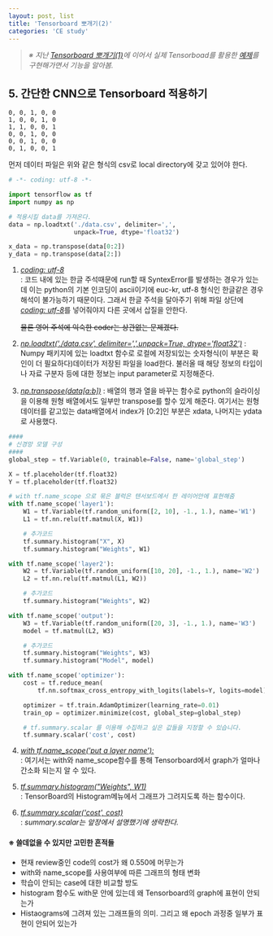 ```yaml
---
layout: post, list
title: 'Tensorboard 뽀개기(2)'
categories: 'CE study'
---
```


> *※ 지난 [Tensorboard 뽀개기(1)](https://quisutdeus7.github.io/jekyll/update/2017/10/11/TenserBoard-%EB%BD%80%EA%B0%9C%EA%B8%B0-1/)에 이어서 실제 Tensorboad를 활용한 [예제](https://github.com/golbin/TensorFlow-Tutorials/tree/master/05%20-%20TensorBoard%2C%20Saver)를 구현해가면서 기능을 알아봄.*

## 5. 간단한 CNN으로 Tensorboard 적용하기

```text
0, 0, 1, 0, 0
1, 0, 0, 1, 0
1, 1, 0, 0, 1
0, 0, 1, 0, 0
0, 0, 1, 0, 0
0, 1, 0, 0, 1
```
먼저 데이터 파일은 위와 같은 형식의 csv로 local directory에 갖고 있어야 한다.
  
```python
# -*- coding: utf-8 -*-

import tensorflow as tf
import numpy as np

# 적용시킬 data를 가져온다.
data = np.loadtxt('./data.csv', delimiter=',',
                  unpack=True, dtype='float32')

x_data = np.transpose(data[0:2])
y_data = np.transpose(data[2:])
``` 
 1. [*coding: utf-8*]()  
    : 코드 내에 있는 한글 주석때문에 run할 때 SyntexError를 발생하는 경우가 있는데 이는 python의 기본 인코딩이 ascii이기에 euc-kr, utf-8 형식인 한글같은 경우 해석이 불가능하기 때문이다.
     그래서 한글 주석을 달아주기 위해 파일 상단에 [*coding: utf-8*]()를 넣어줘야지 다른 곳에서 삽질을 안한다. 
       
    ~~물론 영어 주석에 익숙한 coder는 상관없는 문제겠다.~~
    
 2. [*np.loadtxt('./data.csv', delimiter=',',unpack=True, dtype='float32')*]()
	: Numpy 패키지에 있는 loadtxt 함수로 로컬에 저장되있는 숫자형식(이 부분은 확인이 더 필요하다)데이터가 저장된 파일을 load한다. 불러올 때 해당 정보의 타입이나 자료 구분자 등에 대한 정보는 input parameter로 지정해준다.

 3.  [*np.transpose(data[a:b])*]()
	: 배열의 행과 열을 바꾸는 함수로 python의 슬라이싱을 이용해 원형 배열에서도 일부만 transpose를 할수 있게 해준다. 여기서는 원형 데이터를 같고있는 data배열에서 index가 [0:2]인 부분은 xdata, 나머지는 ydata로 사용했다.  
	
     
```python
####
# 신경망 모델 구성
####
global_step = tf.Variable(0, trainable=False, name='global_step')

X = tf.placeholder(tf.float32)
Y = tf.placeholder(tf.float32)

# with tf.name_scope 으로 묶은 블럭은 텐서보드에서 한 레이어안에 표현해줌
with tf.name_scope('layer1'):
    W1 = tf.Variable(tf.random_uniform([2, 10], -1., 1.), name='W1')
    L1 = tf.nn.relu(tf.matmul(X, W1))

    # 추가코드
    tf.summary.histogram("X", X)
    tf.summary.histogram("Weights", W1)

with tf.name_scope('layer2'):
    W2 = tf.Variable(tf.random_uniform([10, 20], -1., 1.), name='W2')
    L2 = tf.nn.relu(tf.matmul(L1, W2))

    # 추가코드
    tf.summary.histogram("Weights", W2)

with tf.name_scope('output'):
    W3 = tf.Variable(tf.random_uniform([20, 3], -1., 1.), name='W3')
    model = tf.matmul(L2, W3)

    # 추가코드
    tf.summary.histogram("Weights", W3)
    tf.summary.histogram("Model", model)

with tf.name_scope('optimizer'):
    cost = tf.reduce_mean(
        tf.nn.softmax_cross_entropy_with_logits(labels=Y, logits=model))

    optimizer = tf.train.AdamOptimizer(learning_rate=0.01)
    train_op = optimizer.minimize(cost, global_step=global_step)

    # tf.summary.scalar 를 이용해 수집하고 싶은 값들을 지정할 수 있습니다.
    tf.summary.scalar('cost', cost)
```
 4. [*with tf.name_scope('put a layer name'):*]()  
    : 여기서는 with와 name_scope함수를 통해 Tensorboard에서 graph가 얼마나 간소화 되는지 알 수 있다.
    
 5. [*tf.summary.histogram("Weights", W1)*]()  
    : TensorBoard의 Histogram메뉴에서 그래프가 그려지도록 하는 함수이다. 
 
 6. [*tf.summary.scalar('cost', cost)*]()  
    : _summary.scalar는 앞장에서 설명했기에 생략한다._


#### ※ 쓸데없을 수 있지만 고민한 흔적들
- 현재 review중인 code의 cost가 왜 0.550에 머무는가
- with와 name_scope를 사용여부에 따른 그래프의 형태 변화
- 학습이 안되는 case에 대한 비교할 방도
- histogram 함수도 with문 안에 있는데 왜 Tensorboard의 graph에 표현이 안되는가
- Histaograms에 그려져 있는 그래프들의 의미. 그리고 왜 epoch 과정중 일부가 표현이 안되어 있는가